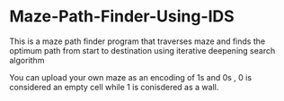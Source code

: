 # Maze-Path-Finder-Using-IDS
This is a maze path finder program that traverses maze and finds the optimum path from start to destination using iterative deepening search algorithm


You can upload your own maze as an encoding of 1s and 0s , 0 is considered an empty cell while 1 is conisdered as a wall.
